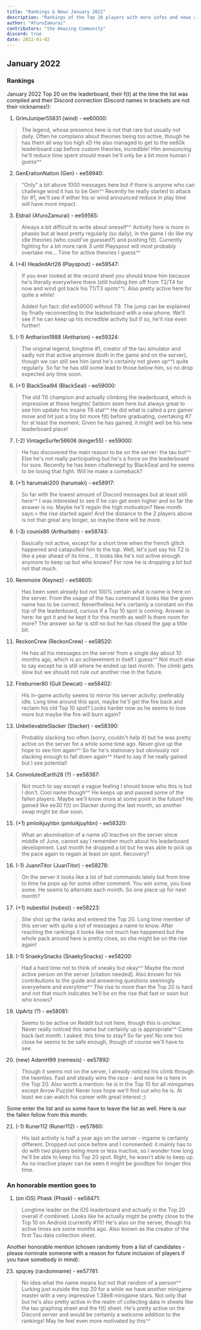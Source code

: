 ```yaml
---
title: "Rankings & News January 2022"
description: "Rankings of the Top 20 players with more infos and news about occurrences from December 2021 to January 2022"
author: "AfuroZamurai"
contributors: "the Amazing Community"
discord: true
date: 2022-01-02
---
```


## January 2022

### Rankings

January 2022 Top 20 on the leaderboard, their f(t) at the time the list was compiled and their Discord connection (Discord names in brackets are not their nicknames!):

1. GrimJuniper55831 (wind) - ee60000:

> The legend, whose presence here is not that rare but usually not daily. Often he complains about theories being too active, though he has them all way too high xD He also managed to get to the ee60k leaderboard cap before custom theories, incredible! Him announcing he'll reduce time spent should mean he'll only be a bit more human I guess^^

2. GenErationNation (Gen) - ee59940:

> "Only" a bit above 1000 messages here but if there is anyone who can challenge wind it has to be Gen^^ Recently he really started to attack for #1, we'll see if either his or wind announced reduce in play time will have more impact.

3. Eldrail (AfuroZamurai) - ee59565:

> Always a bit difficult to write about oneself^^ Activity here is more in phases but at least pretty regularly (so daily), in the game I do like my idle theories (who could've guessed?) and pushing f(t). Currently fighting for a bit more rank 3 until Playspout will most probably overtake me... Time for active theories I guess^^

4. (+4) HeadedArt26 (Playspout) - ee59547:

> If you ever looked at the record sheet you should know him because he's literally everywhere there (still holding him off from T2/T4 for now and wind got back his T1/T3 spots^^). Also pretty active here for quite a while!
>
> Added fun fact: did ee50000 without T9. The jump can be explained by finally reconnecting to the leaderboard with a new phone. We'll see if he can keep up his incredible activity but if so, he'll rise even further!

5. (-1) Antharion1988 (Antharion) - ee59324:

> The original legend, longtime #1, creator of the tau simulator and sadly not that active anymore (both in the game and on the server), though we can still see him (and he's certainly not given up^^) quite regularly. So far he has still some lead to those below him, so no drop expected any time soon.

6. (+1) BlackSeal94 (BlackSeal) - ee59000:

> The old T6 champion and actually climbing the leaderboard, which is impressive at these heights! Seldom seen here but always great to see him update his insane T6 stat^^ He did what is called a pro gamer move and hit just a tiny bit more f(t) before graduating, overtaking #7 for at least the moment. Given he has gained, it might well be his new leaderboard place!

7. (-2) VintageSurfer56606 (kinger55) - ee59000:

> He has discovered the main reason to be on the server: the tau bot^^ Else he's not really participating but he's a force on the leaderboard for sure. Recently he has been challenegd by BlackSeal and he seems to be losing that fight. Will he make a comeback?

8. (+1) harumaki200 (harumaki) - ee58917:

> So far with the lowest amount of Discord messages but at least still here^^ I was interested to see if he can get even higher and so far the answer is no. Maybe he'll regain the high motivation? New month says:> the rise started again! And the distance to the 2 players above is not that great any longer, so maybe there will be more.

9. (-3) counix86 (Arthurbdn) - ee58743:

> Basically not active, except for a short time when the french glitch happened and catapulted him to the top. Well, let's just say his T2 is like a year ahead of its time... It looks like he's not active enough anymore to keep up but who knows? For now he is dropping a bit but not that much.

10. Remmoire (Keynez) - ee58605:

> Has been seen already but not 100% certain what is name is here on the server. From the usage of the !tau command it looks like the given name has to be correct. Nevertheless he's certainly a constant on the top of the leaderboard, curious if a Top 10 spot is coming. Answer is here: he got it and he kept it for this month as well! Is there room for more? The answer so far is still no but he has closed the gap a little bit.

11. ReckonCrew (ReckonCrew) - ee58520:

> He has all his messages on the server from a single day about 10 months ago, which is an achievement in itself I guess^^ Not much else to say except he is still where he ended up last month. The climb gets slow but we should not rule out another rise in the future.

12. Fireburner80 (Gull Dewcat) - ee58402:

> His in-game activity seems to mirror his server activity: preferably idle. Long time around this spot, maybe he'll get the fire back and reclaim his old Top 10 spot? Looks harder now as he seems to lose more but maybe the fire will burn again?

13. UnbelievableSlacker (Slacker) - ee58390:

> Probably slacking too often (sorry, couldn't help it) but he was pretty active on the server for a while some time ago. Never give up the hope to see him again^^ So far he's stationary but obviously not slacking enough to fall down again^^ Hard to say if he really gained but I see potential!

14. ConvolutedEarth28 (?) - ee58387:

> Not much to say except a vague feeling I should know who this is but I don't. Cool name though^^ He keeps up and passed some of the fallen players. Maybe we'll know more at some point in the future? He gained like ee30 f(t) on Slacker during the last month, so another swap might be due soon.

15. (+1) pmloikjuyhbn (pmloikjuyhbn) - ee58320:

> What an abomination of a name xD Inactive on the server since middle of June, cannot say I remember much about his leaderboard development. Last month he dropped a lot but he was able to pick up the pace again to regain at least on spot. Recovery?

16. (-1) JuannTitor (JuanTitor) - ee58278:

> On the server it looks like a lot of bot commands lately but from time to time he pops up for some other comment. You win some, you lose some. He seems to alternate each month. So one place up for next month?

17. (+1) nubestlol (nubest) - ee58223:

> She shot up the ranks and entered the Top 20. Long time member of this server with quite a lot of messages a name to know. After reaching the rankings it looks like not much has happened but the whole pack around here is pretty close, so she might be on the rise again!

18. (-1) SnaekySnacks (SnaekySnacks) - ee58200:

> Had a hard time not to think of sneaky but okay^^ Maybe the most active person on the server [citation needed]. Also known for his contributions to the guide and answering questions seemingly everywhere and everytime^^ The rise to more than the Top 20 is hard and not that much indicates he'll be on the rise that fast or soon but who knows?

19. UpArtz (?) - ee58081:

> Seems to be active on Reddit but not here, though this is unclear. Never really noticed this name but certainly up is appropriate^^ Came back last month. I asked: this time to stay? So far yes! No one too close he seems to be safe enough, though of course we'll have to see.

20. (new) AdamH99 (nemesis) - ee57892:

> Though it seems not on the server, I already noticed his climb through the twenties. Fast and steady wins the race - and now he is here in the Top 20. Also worth a mention: he is in the Top 10 for all minigames except Arrow Puzzle! Never lose hope we'll find out who he is. At least we can watch his career with great interest ;)

Some enter the list and so some have to leave the list as well. Here is our the fallen fellow from this month:

21. (-1) Runer112 (Runer112) - ee57860:

> His last activity is half a year ago on the server - ingame is certainly different. Dropped out once before and I commented: it mainly has to do with two players being more or less inactive, so I wonder how long he'll be able to keep his Top 20 spot. Right, he wasn't able to keep up. As no inactive player can be seen it might be goodbye for longer this time.

### An honorable mention goes to

1. (on iOS) Phask (Phask) - ee58471:

> Longtime leader on the iOS leaderboard and actually in the Top 20 overall if combined. Looks like he actually might be pretty close to the Top 10 on Android (currently #11)! He's also on the server, though his active times are some months ago. Also known as the creator of the first Tau data collection sheet.

Another honorable mention (chosen randomly from a list of candidates - please nominate someone with a reason for future inclusion of players if you have somebody in mind):

23. spqcey (randomname) - ee57781:

> No idea what the name means but not that random of a person^^ Lurking just outside the top 20 for a while we have another minigame master with a very impressive 1.38e8 minigame stars. Not only that but he's also pretty active in the realm of collecting data in sheets like the tau graphing sheet and the f(t) sheet. He's pretty active on the Discord server and would be certainly a welcome addition to the rankings! May he feel even more motivated by this^^
